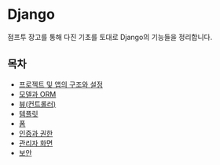 # Django
점프투 장고를 통해 다진 기초를 토대로 Django의 기능들을 정리합니다.



**목차**
---
- <a href="#">프로젝트 및 앱의 구조와 설정</a>
- <a href="#">모델과 ORM</a>
- <a href="#">뷰(컨트롤러)</a>
- <a href="#">템플릿</a>
- <a href="#">폼</a>
- <a href="#">인증과 권한</a>
- <a href="#">관리자 화면</a>
- <a href="#">보안</a>